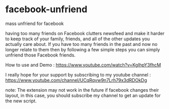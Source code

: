 # facebook-unfriend
mass unfriend for facebook

having too many friends on Facebook clutters newsfeed and make it harder to keep track of your family, friends, and all of the other updates you actually care about. If you have too many friends in the past and now no longer relate to them then by following a few simple steps you can simply unfriend those Facebook friends.

How to use and Demo : https://www.youtube.com/watch?v=KgIhpY3fhcM

I really hope for your support by subscribing to my youtube channel : https://www.youtube.com/channel/UCqRqvw9n7Lrh79x3dRDOkDg

note: The extension may not work in the future if facebook changes their layout, in this case, you should subscribe my channel to get an update for the new script.